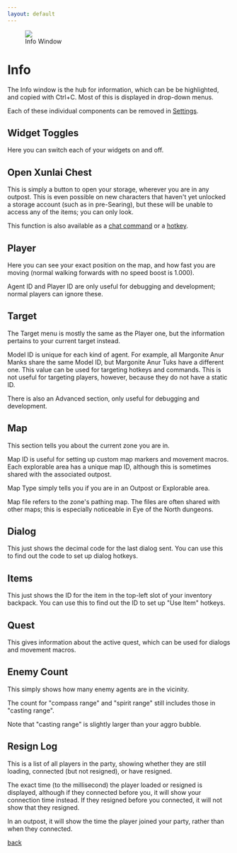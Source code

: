 ```yaml
---
layout: default
---
```


<figure>
<img src="https://user-images.githubusercontent.com/11432831/28233535-5b479466-68ac-11e7-910a-a58a3d755578.PNG"/>
<figcaption>Info Window</figcaption>
</figure>

# Info
The Info window is the hub for information, which can be be highlighted, and copied with Ctrl+C. Most of this is displayed in drop-down menus.

Each of these individual components can be removed in [Settings](settings).

## Widget Toggles
Here you can switch each of your widgets on and off.

## Open Xunlai Chest
This is simply a button to open your storage, wherever you are in any outpost. This is even possible on new characters that haven't yet unlocked a storage account (such as in pre-Searing), but these will be unable to access any of the items; you can only look.

This function is also available as a [chat command](commands) or a [hotkey](hotkeys).

## Player
Here you can see your exact position on the map, and how fast you are moving (normal walking forwards with no speed boost is 1.000).

Agent ID and Player ID are only useful for debugging and development; normal players can ignore these.

## Target
The Target menu is mostly the same as the Player one, but the information pertains to your current target instead.

Model ID is unique for each kind of agent. For example, all Margonite Anur Manks share the same Model ID, but Margonite Anur Tuks have a different one. This value can be used for targeting hotkeys and commands. This is not useful for targeting players, however, because they do not have a static ID.

There is also an Advanced section, only useful for debugging and development.

## Map
This section tells you about the current zone you are in.

Map ID is useful for setting up custom map markers and movement macros. Each explorable area has a unique map ID, although this is sometimes shared with the associated outpost.

Map Type simply tells you if you are in an Outpost or Explorable area.

Map file refers to the zone's pathing map. The files are often shared with other maps; this is especially noticeable in Eye of the North dungeons.

## Dialog
This just shows the decimal code for the last dialog sent. You can use this to find out the code to set up dialog hotkeys.

## Items
This just shows the ID for the item in the top-left slot of your inventory backpack. You can use this to find out the ID to set up "Use Item" hotkeys.

## Quest
This gives information about the active quest, which can be used for dialogs and movement macros.

## Enemy Count
This simply shows how many enemy agents are in the vicinity.

The count for "compass range" and "spirit range" still includes those in "casting range".

Note that "casting range" is slightly larger than your aggro bubble.

## Resign Log
This is a list of all players in the party, showing whether they are still loading, connected (but not resigned), or have resigned.

The exact time (to the millisecond) the player loaded or resigned is displayed, although if they connected before you, it will show your connection time instead. If they resigned before you connected, it will not show that they resigned.

In an outpost, it will show the time the player joined your party, rather than when they connected.

[back](./)
